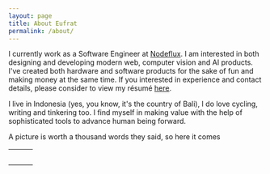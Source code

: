 ```yaml
---
layout: page
title: About Eufrat
permalink: /about/
---
```


I currently work as a Software Engineer at [Nodeflux](http://nodeflux.io). I am interested in both designing and developing modern web, computer
vision and AI products. I've created both hardware and software products for the sake of fun and making money at the same time. 
If you interested in experience and contact details, please consider to view my résumé [here](/docs/resume.pdf). 

I live in Indonesia (yes, you know, it's the country of Bali), I do love cycling, writing and tinkering too. I find myself in making value
with the help of sophisticated tools to advance human being forward. 


A picture is worth a thousand words they said, so here it comes

| | | |
|:-------------------------:|:-------------------------:|:-------------------------:|
|<img alt="" src="https://eufat.github.io/images/about-1.jpg"> |  <img alt="" src="https://eufat.github.io/images/about-2.jpg">|<img alt="" src="https://eufat.github.io/images/about-3.jpg">|
|<img alt="" src="https://eufat.github.io/images/about-4.jpg">  |  <img alt="" src="https://eufat.github.io/images/about-5.jpg">|<img alt="" src="https://eufat.github.io/images/about-6.jpg">|
|<img alt="" src="https://eufat.github.io/images/about-7.png">  |  <img alt="" src="https://eufat.github.io/images/about-8.jpg">|<img alt="" src="https://eufat.github.io/images/about-9.jpg">|
|<img alt="" src="https://eufat.github.io/images/about-10.jpg">  |  <img alt="" src="https://eufat.github.io/images/about-11.jpg">|<img alt="" src="https://eufat.github.io/images/about-12.jpg">|
|<img alt="" src="https://eufat.github.io/images/about-13.jpg">  |  <img alt="" src="https://eufat.github.io/images/about-14.jpg">|<img alt="" src="https://eufat.github.io/images/about-15.jpg">|